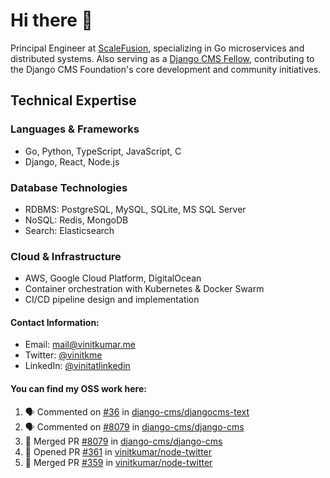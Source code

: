 # Hi there 👋

Principal Engineer at [ScaleFusion](https://scalefusion.com/), specializing in Go microservices and distributed systems. Also serving as a [Django CMS Fellow](https://www.django-cms.org/en/blog/2024/11/07/welcoming-vinit-kumar-as-the-newest-django-cms-fellow/), contributing to the Django CMS Foundation's core development and community initiatives.

## Technical Expertise

### Languages & Frameworks

- Go, Python, TypeScript, JavaScript, C
- Django, React, Node.js

### Database Technologies
- RDBMS: PostgreSQL, MySQL, SQLite, MS SQL Server
- NoSQL: Redis, MongoDB
- Search: Elasticsearch

### Cloud & Infrastructure
- AWS, Google Cloud Platform, DigitalOcean
- Container orchestration with Kubernetes & Docker Swarm
- CI/CD pipeline design and implementation


#### Contact Information:

- Email: <a href="mailto:mail@vinitkumar.me">mail@vinitkumar.me</a>
- Twitter: [@vinitkme](https://twitter.com/vinitkme)
- LinkedIn: [@vinitatlinkedin](https://www.linkedin.com/in/vinitatlinkedin/)  

#### You can find my OSS work here:

<!--START_SECTION:activity-->
1. 🗣 Commented on [#36](https://github.com/django-cms/djangocms-text/pull/36#issuecomment-2528750062) in [django-cms/djangocms-text](https://github.com/django-cms/djangocms-text)
2. 🗣 Commented on [#8079](https://github.com/django-cms/django-cms/pull/8079#issuecomment-2527067939) in [django-cms/django-cms](https://github.com/django-cms/django-cms)
3. 🎉 Merged PR [#8079](https://github.com/django-cms/django-cms/pull/8079) in [django-cms/django-cms](https://github.com/django-cms/django-cms)
4. 💪 Opened PR [#361](https://github.com/vinitkumar/node-twitter/pull/361) in [vinitkumar/node-twitter](https://github.com/vinitkumar/node-twitter)
5. 🎉 Merged PR [#359](https://github.com/vinitkumar/node-twitter/pull/359) in [vinitkumar/node-twitter](https://github.com/vinitkumar/node-twitter)
<!--END_SECTION:activity-->
